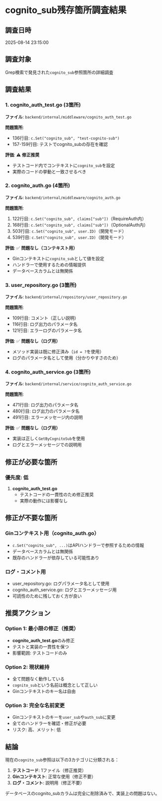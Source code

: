 # cognito_sub残存箇所調査結果

## 調査日時
2025-08-14 23:15:00

## 調査対象
Grep検索で発見された`cognito_sub`参照箇所の詳細調査

## 調査結果

### 1. cognito_auth_test.go (3箇所)
**ファイル**: `backend/internal/middleware/cognito_auth_test.go`

**問題箇所**:
- 136行目: `c.Set("cognito_sub", "test-cognito-sub")`
- 157-159行目: テストでcognito_subの存在を確認

**評価**: ⚠️ **修正推奨**
- テストコード内でコンテキストに`cognito_sub`を設定
- 実際のコードの挙動と一致させるべき

### 2. cognito_auth.go (4箇所)
**ファイル**: `backend/internal/middleware/cognito_auth.go`

**問題箇所**:
1. 122行目: `c.Set("cognito_sub", claims["sub"])`（RequireAuth内）
2. 168行目: `c.Set("cognito_sub", claims["sub"])`（OptionalAuth内）
3. 503行目: `c.Set("cognito_sub", user.ID)`（開発モード）
4. 539行目: `c.Set("cognito_sub", user.ID)`（開発モード）

**評価**: ✅ **問題なし（コンテキスト用）**
- Ginコンテキストに`cognito_sub`として値を設定
- ハンドラーで使用するための情報提供
- データベースカラムとは無関係

### 3. user_repository.go (3箇所)
**ファイル**: `backend/internal/repository/user_repository.go`

**問題箇所**:
- 109行目: コメント（正しい説明）
- 116行目: ログ出力のパラメータ名
- 121行目: エラーログのパラメータ名

**評価**: ✅ **問題なし（ログ用）**
- メソッド実装は既に修正済み（`id = ?`を使用）
- ログのパラメータ名として使用（分かりやすさのため）

### 4. cognito_auth_service.go (3箇所)
**ファイル**: `backend/internal/service/cognito_auth_service.go`

**問題箇所**:
- 471行目: ログ出力のパラメータ名
- 480行目: ログ出力のパラメータ名
- 491行目: エラーメッセージ内の説明

**評価**: ✅ **問題なし（ログ用）**
- 実装は正しく`GetByCognitoSub`を使用
- ログとエラーメッセージでの説明用

## 修正が必要な箇所

### 優先度: 低
1. **cognito_auth_test.go**
   - テストコードの一貫性のため修正推奨
   - 実際の動作には影響なし

## 修正が不要な箇所

### Ginコンテキスト用（cognito_auth.go）
- `c.Set("cognito_sub", ...)`はAPIハンドラーで参照するための情報
- データベースカラムとは無関係
- 既存のハンドラーが依存している可能性あり

### ログ・コメント用
- user_repository.go: ログパラメータ名として使用
- cognito_auth_service.go: ログとエラーメッセージ用
- 可読性のために残しておく方が良い

## 推奨アクション

### Option 1: 最小限の修正（推奨）
- **cognito_auth_test.go**のみ修正
- テストと実装の一貫性を保つ
- 影響範囲: テストコードのみ

### Option 2: 現状維持
- 全て問題なく動作している
- `cognito_sub`という名前は概念として正しい
- Ginコンテキストのキー名は自由

### Option 3: 完全な名前変更
- Ginコンテキストのキーを`user_sub`や`auth_sub`に変更
- 全てのハンドラーを確認・修正が必要
- リスク: 高、メリット: 低

## 結論

現在の`cognito_sub`参照は以下の3カテゴリに分類される：

1. **テストコード**: 1ファイル（修正推奨）
2. **Ginコンテキスト**: 正常な使用（修正不要）
3. **ログ・コメント**: 説明用（修正不要）

データベースのcognito_subカラムは完全に削除済みで、実装上の問題はない。
